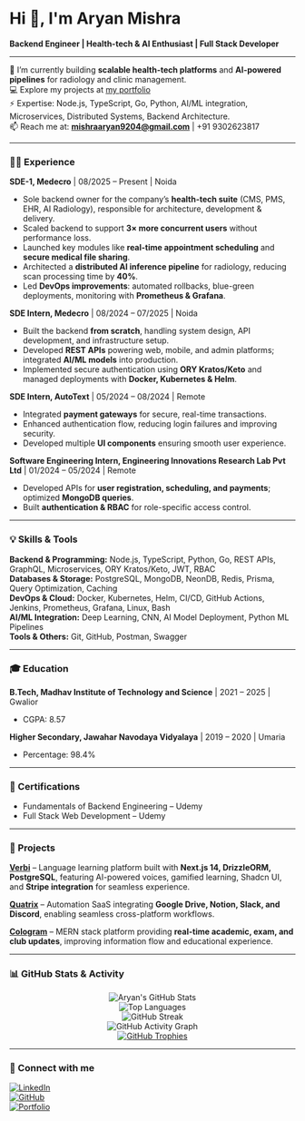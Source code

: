 # Hi 👋, I'm Aryan Mishra

**Backend Engineer | Health-tech & AI Enthusiast | Full Stack Developer**

---

🌱 I’m currently building **scalable health-tech platforms** and **AI-powered pipelines** for radiology and clinic management.  
💻 Explore my projects at [my portfolio](https://aryanmishra.vercel.app/)  
⚡ Expertise: Node.js, TypeScript, Go, Python, AI/ML integration, Microservices, Distributed Systems, Backend Architecture.  
📫 Reach me at: **mishraaryan9204@gmail.com** | +91 9302623817  

---

### 👨‍💻 Experience

**SDE-1, Medecro** | 08/2025 – Present | Noida  
- Sole backend owner for the company’s **health-tech suite** (CMS, PMS, EHR, AI Radiology), responsible for architecture, development & delivery.  
- Scaled backend to support **3× more concurrent users** without performance loss.  
- Launched key modules like **real-time appointment scheduling** and **secure medical file sharing**.  
- Architected a **distributed AI inference pipeline** for radiology, reducing scan processing time by **40%**.  
- Led **DevOps improvements**: automated rollbacks, blue-green deployments, monitoring with **Prometheus & Grafana**.

**SDE Intern, Medecro** | 08/2024 – 07/2025 | Noida  
- Built the backend **from scratch**, handling system design, API development, and infrastructure setup.  
- Developed **REST APIs** powering web, mobile, and admin platforms; integrated **AI/ML models** into production.  
- Implemented secure authentication using **ORY Kratos/Keto** and managed deployments with **Docker, Kubernetes & Helm**.

**SDE Intern, AutoText** | 05/2024 – 08/2024 | Remote  
- Integrated **payment gateways** for secure, real-time transactions.  
- Enhanced authentication flow, reducing login failures and improving security.  
- Developed multiple **UI components** ensuring smooth user experience.

**Software Engineering Intern, Engineering Innovations Research Lab Pvt Ltd** | 01/2024 – 05/2024 | Remote  
- Developed APIs for **user registration, scheduling, and payments**; optimized **MongoDB queries**.  
- Built **authentication & RBAC** for role-specific access control.

---

### 💡 Skills & Tools

**Backend & Programming:** Node.js, TypeScript, Python, Go, REST APIs, GraphQL, Microservices, ORY Kratos/Keto, JWT, RBAC  
**Databases & Storage:** PostgreSQL, MongoDB, NeonDB, Redis, Prisma, Query Optimization, Caching  
**DevOps & Cloud:** Docker, Kubernetes, Helm, CI/CD, GitHub Actions, Jenkins, Prometheus, Grafana, Linux, Bash  
**AI/ML Integration:** Deep Learning, CNN, AI Model Deployment, Python ML Pipelines  
**Tools & Others:** Git, GitHub, Postman, Swagger  

---

### 🎓 Education

**B.Tech, Madhav Institute of Technology and Science** | 2021 – 2025 | Gwalior  
- CGPA: 8.57  

**Higher Secondary, Jawahar Navodaya Vidyalaya** | 2019 – 2020 | Umaria  
- Percentage: 98.4%  

---

### 📜 Certifications

- Fundamentals of Backend Engineering – Udemy  
- Full Stack Web Development – Udemy  

---

### 🚀 Projects

**[Verbi](https://verbi-tau.vercel.app/)** – Language learning platform built with **Next.js 14, DrizzleORM, PostgreSQL**, featuring AI-powered voices, gamified learning, Shadcn UI, and **Stripe integration** for seamless experience.  

**[Quatrix](https://quatrix.vercel.app/)** – Automation SaaS integrating **Google Drive, Notion, Slack, and Discord**, enabling seamless cross-platform workflows.  

**[Cologram](https://cologram.onrender.com/)** – MERN stack platform providing **real-time academic, exam, and club updates**, improving information flow and educational experience.  

---

### 📊 GitHub Stats & Activity

<div align="center">

![Aryan's GitHub Stats](https://github-readme-stats.vercel.app/api?username=AryanMishra09&show_icons=true&theme=radical&count_private=true&hide_border=false)  
![Top Languages](https://github-readme-stats.vercel.app/api/top-langs/?username=AryanMishra09&layout=compact&theme=radical&hide_border=false)  
![GitHub Streak](https://github-readme-streak-stats.herokuapp.com/?user=AryanMishra09&theme=radical)  
![GitHub Activity Graph](https://activity-graph.herokuapp.com/graph?username=AryanMishra09&theme=radical)  
[![GitHub Trophies](https://github-profile-trophy.vercel.app/?username=AryanMishra09&theme=radical&margin-w=10)](https://github.com/AryanMishra09)

</div>


---

### 🔗 Connect with me

[![LinkedIn](https://img.shields.io/badge/LinkedIn-Aryan-blue?logo=linkedin&logoColor=white)](https://www.linkedin.com/in/aryanmishra09/)  
[![GitHub](https://img.shields.io/badge/GitHub-Aryan-black?logo=github&logoColor=white)](https://github.com/AryanMishra09)  
[![Portfolio](https://img.shields.io/badge/Portfolio-Website-green?logo=vercel&logoColor=white)](https://aryanmis)
